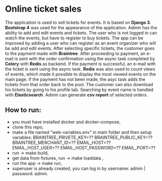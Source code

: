 # Online ticket sales

The application is used to sell tickets for events. It is based on **Django 3**. **Bootstrap 4** was used for the appearance of the application. 
Admin has the ability to add and edit events and tickets. The user who is not logged in can watch the events, but have to register to buy tickets.
The app can be improved by adding a user who can register as an event organizer who will be add and edit events.
After selecting specific tickets, the customer goes to the payment made with **Braintree**.
After proceeding to payment, an e-mail is sent with the order confirmation using the async task completed by **Celery** with **Redis** as backend.
If the payment is successful, an e-mail with the ticket is sent using the async task. **Redis** was also used to count views of events, which made it possible to display the most viewed events on the main page.
If the payment has not been made, the asyc task adds the tickets from that order back to the pool.
The customer can also download his tickets by going to his profile tab. Searching by event name is handled with **Elasticsearch**.
Admin can generate **csv report** of selected orders.


## How to run:
- you must have installed docker and docker-compose,
- clone this repo,
- make a file named "web-variables.env" in main folder and then setup variables:
BRAINTREE_PRIVETE_KEY=??
BRAINTREE_PUBLIC_KEY=??
BRAINTREE_MERCHANT_ID=??
EMAIL_HOST=??
EMAIL_HOST_USER=??
EMAIL_HOST_PASSWORD=??
EMAIL_PORT=??
- run -> make build,
- get data from fixtures, run -> make loaddata ,
- run the app -> make run,
- superuser is already created, you can log in by username: admin | password: admin.
